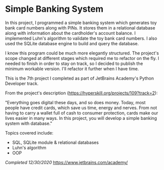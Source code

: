 # Simple Banking System

In this project, I programmed a simple banking system which generates toy bank card numbers along with PINs. It stores them in a relational database along with information about the cardholder's account balance. I implemented Luhn's algorithm to validate the toy bank card numbers. I also used the SQLite database engine to build and query the database.

I know this program could be much more elegantly structured. The project's scope changed at different stages which required me to refactor on the fly. I needed to finish in order to stay on track, so I decided to publish the minimum workable version. I'll refactor it further when I have time. 

This is the 7th project I completed as part of JetBrains Academy's Python Developer track. 

From the project's description (https://hyperskill.org/projects/109?track=2):

"Everything goes digital these days, and so does money. Today, most people have credit cards, which save us time, energy and nerves. From not having to carry a wallet full of cash to consumer protection, cards make our lives easier in many ways. In this project, you will develop a simple banking system with database."

Topics covered include:
- SQL, SQLite module & relational databases
- Luhn's algorithm
- OOP

*Completed 12/30/2020*
https://www.jetbrains.com/academy/